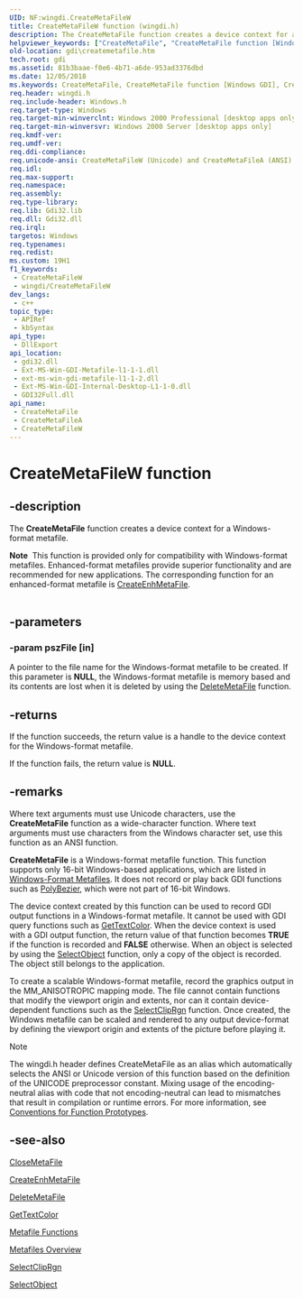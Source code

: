 ```yaml
---
UID: NF:wingdi.CreateMetaFileW
title: CreateMetaFileW function (wingdi.h)
description: The CreateMetaFile function creates a device context for a Windows-format metafile. (Unicode)
helpviewer_keywords: ["CreateMetaFile", "CreateMetaFile function [Windows GDI]", "CreateMetaFileW", "_win32_CreateMetaFile", "gdi.createmetafile", "wingdi/CreateMetaFile", "wingdi/CreateMetaFileW"]
old-location: gdi\createmetafile.htm
tech.root: gdi
ms.assetid: 81b3baae-f0e6-4b71-a6de-953ad3376dbd
ms.date: 12/05/2018
ms.keywords: CreateMetaFile, CreateMetaFile function [Windows GDI], CreateMetaFileA, CreateMetaFileW, _win32_CreateMetaFile, gdi.createmetafile, wingdi/CreateMetaFile, wingdi/CreateMetaFileA, wingdi/CreateMetaFileW
req.header: wingdi.h
req.include-header: Windows.h
req.target-type: Windows
req.target-min-winverclnt: Windows 2000 Professional [desktop apps only]
req.target-min-winversvr: Windows 2000 Server [desktop apps only]
req.kmdf-ver: 
req.umdf-ver: 
req.ddi-compliance: 
req.unicode-ansi: CreateMetaFileW (Unicode) and CreateMetaFileA (ANSI)
req.idl: 
req.max-support: 
req.namespace: 
req.assembly: 
req.type-library: 
req.lib: Gdi32.lib
req.dll: Gdi32.dll
req.irql: 
targetos: Windows
req.typenames: 
req.redist: 
ms.custom: 19H1
f1_keywords:
 - CreateMetaFileW
 - wingdi/CreateMetaFileW
dev_langs:
 - c++
topic_type:
 - APIRef
 - kbSyntax
api_type:
 - DllExport
api_location:
 - gdi32.dll
 - Ext-MS-Win-GDI-Metafile-l1-1-1.dll
 - ext-ms-win-gdi-metafile-l1-1-2.dll
 - Ext-MS-Win-GDI-Internal-Desktop-L1-1-0.dll
 - GDI32Full.dll
api_name:
 - CreateMetaFile
 - CreateMetaFileA
 - CreateMetaFileW
---
```


# CreateMetaFileW function


## -description

The <b>CreateMetaFile</b> function creates a device context for a Windows-format metafile.
<div class="alert"><b>Note</b>  This function is provided only for compatibility with Windows-format metafiles. Enhanced-format metafiles provide superior functionality and are recommended for new applications. The corresponding function for an enhanced-format metafile is <a href="/windows/desktop/api/wingdi/nf-wingdi-createenhmetafilea">CreateEnhMetaFile</a>.</div><div> </div>

## -parameters

### -param pszFile [in]

A pointer to the file name for the Windows-format metafile to be created. If this parameter is <b>NULL</b>, the Windows-format metafile is memory based and its contents are lost when it is deleted by using the <a href="/windows/desktop/api/wingdi/nf-wingdi-deletemetafile">DeleteMetaFile</a> function.

## -returns

If the function succeeds, the return value is a handle to the device context for the Windows-format metafile.

If the function fails, the return value is <b>NULL</b>.

## -remarks

Where text arguments must use Unicode characters, use the <b>CreateMetaFile</b> function as a wide-character function. Where text arguments must use characters from the Windows character set, use this function as an ANSI function.

<b>CreateMetaFile</b> is a Windows-format metafile function. This function supports only 16-bit Windows-based applications, which are listed in <a href="/windows/desktop/gdi/windows-format-metafiles">Windows-Format Metafiles</a>. It does not record or play back GDI functions such as <a href="/windows/desktop/api/wingdi/nf-wingdi-polybezier">PolyBezier</a>, which were not part of 16-bit Windows.

The device context created by this function can be used to record GDI output functions in a Windows-format metafile. It cannot be used with GDI query functions such as <a href="/windows/desktop/api/wingdi/nf-wingdi-gettextcolor">GetTextColor</a>. When the device context is used with a GDI output function, the return value of that function becomes <b>TRUE</b> if the function is recorded and <b>FALSE</b> otherwise. When an object is selected by using the <a href="/windows/desktop/api/wingdi/nf-wingdi-selectobject">SelectObject</a> function, only a copy of the object is recorded. The object still belongs to the application.

To create a scalable Windows-format metafile, record the graphics output in the MM_ANISOTROPIC mapping mode. The file cannot contain functions that modify the viewport origin and extents, nor can it contain device-dependent functions such as the <a href="/windows/desktop/api/wingdi/nf-wingdi-selectcliprgn">SelectClipRgn</a> function. Once created, the Windows metafile can be scaled and rendered to any output device-format by defining the viewport origin and extents of the picture before playing it.





> [!NOTE]
> The wingdi.h header defines CreateMetaFile as an alias which automatically selects the ANSI or Unicode version of this function based on the definition of the UNICODE preprocessor constant. Mixing usage of the encoding-neutral alias with code that not encoding-neutral can lead to mismatches that result in compilation or runtime errors. For more information, see [Conventions for Function Prototypes](/windows/win32/intl/conventions-for-function-prototypes).

## -see-also

<a href="/windows/desktop/api/wingdi/nf-wingdi-closemetafile">CloseMetaFile</a>



<a href="/windows/desktop/api/wingdi/nf-wingdi-createenhmetafilea">CreateEnhMetaFile</a>



<a href="/windows/desktop/api/wingdi/nf-wingdi-deletemetafile">DeleteMetaFile</a>



<a href="/windows/desktop/api/wingdi/nf-wingdi-gettextcolor">GetTextColor</a>



<a href="/windows/desktop/gdi/metafile-functions">Metafile Functions</a>



<a href="/windows/desktop/gdi/metafiles">Metafiles Overview</a>



<a href="/windows/desktop/api/wingdi/nf-wingdi-selectcliprgn">SelectClipRgn</a>



<a href="/windows/desktop/api/wingdi/nf-wingdi-selectobject">SelectObject</a>

